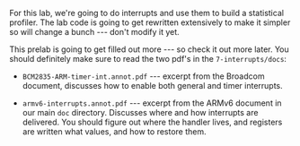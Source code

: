 For this lab, we're going to do interrupts and use them to build a
statistical profiler.  The lab code is going to get rewritten extensively
to make it simpler so will change a bunch --- don't modify it yet.

This prelab is going to get filled out more --- so check it out more later.
You should definitely make
sure to read the two pdf's in the `7-interrupts/docs`:
  - `BCM2835-ARM-timer-int.annot.pdf` --- excerpt from the Broadcom document,
     discusses how to enable both general and timer interrupts.

   - `armv6-interrupts.annot.pdf` ---  excerpt from the ARMv6 document in 
     our main `doc` directory.  Discusses where and how interrupts are delivered.
     You should figure out where the handler lives, and registers are written
     what values, and how to restore them.
